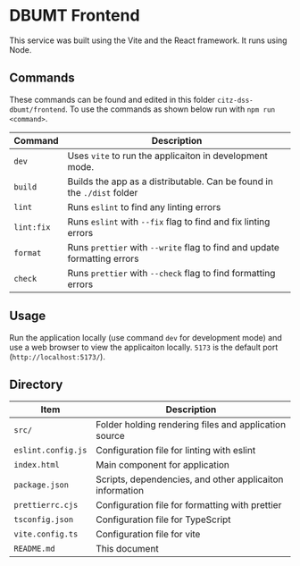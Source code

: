 # DBUMT Frontend

This service was built using the Vite and the React framework. It runs using Node.

## Commands

These commands can be found and edited in this folder `citz-dss-dbumt/frontend`. To use the commands as shown below run with `npm run <command>`.

| Command    | Description                                                              |
| ---------- | ------------------------------------------------------------------------ |
| `dev`      | Uses `vite` to run the applicaiton in development mode.                  |
| `build`    | Builds the app as a distributable. Can be found in the `./dist` folder   |
| `lint`     | Runs `eslint` to find any linting errors                                 |
| `lint:fix` | Runs `eslint` with `--fix` flag to find and fix linting errors           |
| `format`   | Runs `prettier` with `--write` flag to find and update formatting errors |
| `check`    | Runs `prettier` with `--check` flag to find formatting errors            |

## Usage

Run the application locally (use command `dev` for development mode) and use a web browser to view the applicaiton locally. `5173` is the default port (`http://localhost:5173/`).

## Directory

| Item                       | Description                                                      |
| -------------------------- | ---------------------------------------------------------------- |
| `src/`                     | Folder holding rendering files and application source            |
| `eslint.config.js`         | Configuration file for linting with eslint                       |
| `index.html`               | Main component for application                                   |
| `package.json`             | Scripts, dependencies, and other applicaiton information         |
| `prettierrc.cjs`           | Configuration file for formatting with prettier                  |
| `tsconfig.json`            | Configuration file for TypeScript                                |
| `vite.config.ts`           | Configuration file for vite                                      |
| `README.md`                | This document                                                    |
